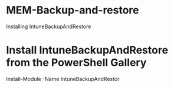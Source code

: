 # MEM-Backup-and-restore


Installing IntuneBackupAndRestore
# Install IntuneBackupAndRestore from the PowerShell Gallery
Install-Module -Name IntuneBackupAndRestor



